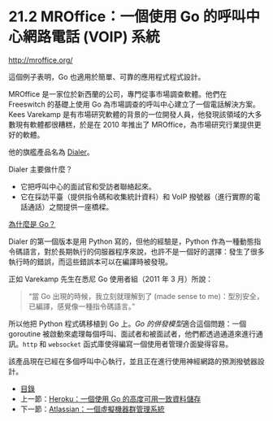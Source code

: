 # 21.2 MROffice：一個使用 Go 的呼叫中心網路電話 (VOIP) 系統

http://mroffice.org/

這個例子表明，Go 也適用於簡單、可靠的應用程式程式設計。

MROffice 是一家位於新西蘭的公司，專門從事市場調查軟體。他們在 Freeswitch 的基礎上使用 Go 為市場調查的呼叫中心建立了一個電話解決方案。Kees Varekamp 是有市場研究軟體的背景的一位開發人員，他發現該領域的大多數現有軟體都很糟糕，於是在 2010 年推出了 MROffice，為市場研究行業提供更好的軟體。

他的旗艦產品名為 [Dialer](http://mroffice.org/telephony.html)。

Dialer 主要做什麼？

- 它把呼叫中心的面試官和受訪者聯絡起來。
- 它在採訪平臺（提供指令碼和收集統計資料）和 VoIP 撥號器（進行實際的電話通話）之間提供一座橋樑。

<u>為什麼是 Go？</u>

Dialer 的第一個版本是用 Python 寫的，但他的經驗是，Python 作為一種動態指令碼語言，對於長期執行的伺服器程序來說，也許不是一個好的選擇：發生了很多執行時的錯誤，而這些錯誤本可以在編譯時被發現。

正如 Varekamp 先生在悉尼 Go 使用者組（2011 年 3 月）所說：

> “當 Go 出現的時候，我立刻就理解到了 (made sense to me)：型別安全，已編譯，感覺像一種指令碼語言。”

所以他把 Python 程式碼移植到 Go 上。*Go 的併發模型*適合這個問題：一個 goroutine 被啟動來處理每個呼叫、面試者和被面試者，他們都透過通道來進行通訊。`http` 和 `websocket` 函式庫使得編寫一個使用者管理介面變得容易。

該產品現在已經在多個呼叫中心執行，並且正在進行使用神經網路的預測撥號器設計。

- [目錄](directory.md)
- 上一節：[Heroku：一個使用 Go 的高度可用一致資料儲存](21.1.md)
- 下一節：[Atlassian：一個虛擬機器群管理系統](21.3.md)